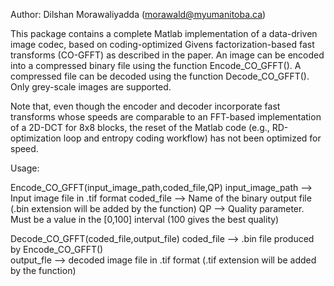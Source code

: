 Author: Dilshan Morawaliyadda (morawald@myumanitoba.ca)

This package contains a complete Matlab implementation of a data-driven image codec, based on coding-optimized Givens factorization-based fast transforms (CO-GFFT) as described in the paper. An image can be encoded into a compressed binary file using the function Encode_CO_GFFT(). A compressed file can be decoded using the function Decode_CO_GFFT(). Only grey-scale images are supported.

Note that, even though the encoder and decoder incorporate fast transforms whose speeds are comparable to an FFT-based implementation of a 2D-DCT for 8x8 blocks, the reset of the Matlab code (e.g., RD-optimization loop and entropy coding workflow) has not been optimized for speed.

Usage:

Encode_CO_GFFT(input_image_path,coded_file,QP)
input_image_path --> Input image file in .tif format
coded_file       --> Name of the binary output file (.bin extension will be added by the function)
QP               --> Quality parameter. Must be a value in the [0,100] interval (100 gives the best quality)

Decode_CO_GFFT(coded_file,output_file)
coded_file --> .bin file produced by  Encode_CO_GFFT() 	
output_fle -->  decoded image file in .tif format (.tif extension will be added by the function) 	
